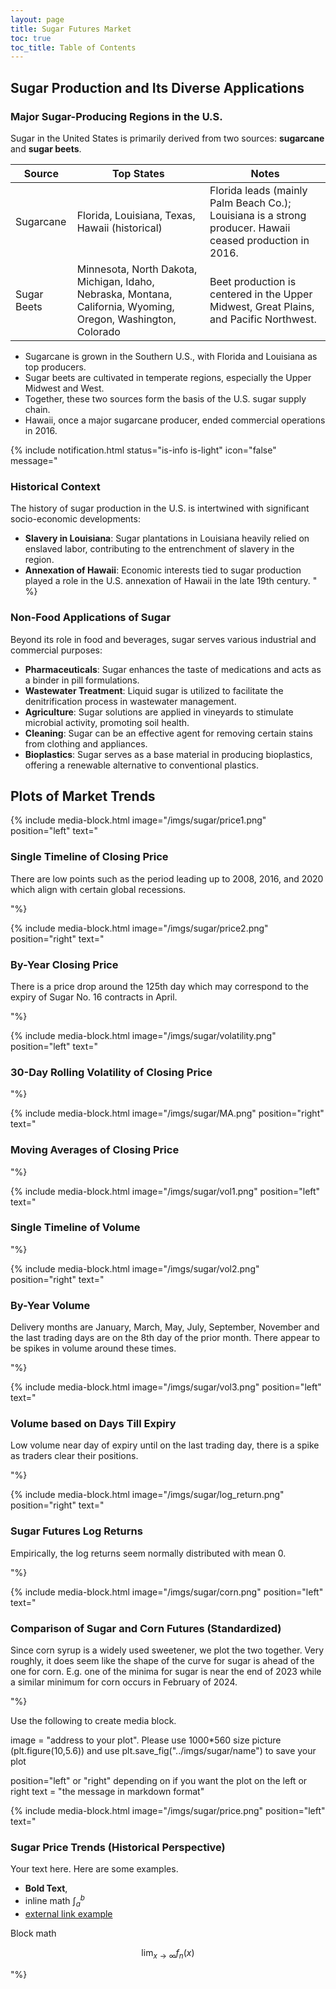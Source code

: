 ```yaml
---
layout: page
title: Sugar Futures Market
toc: true
toc_title: Table of Contents
---
```


## Sugar Production and Its Diverse Applications

### Major Sugar-Producing Regions in the U.S.

Sugar in the United States is primarily derived from two sources: **sugarcane** and **sugar beets**.

| Source      | Top States                                                                                                    | Notes                                                                                                    |
|-------------|---------------------------------------------------------------------------------------------------------------|----------------------------------------------------------------------------------------------------------|
| Sugarcane   | Florida, Louisiana, Texas, Hawaii (historical)                                                                | Florida leads (mainly Palm Beach Co.); Louisiana is a strong producer. Hawaii ceased production in 2016. | 
| Sugar Beets | Minnesota, North Dakota, Michigan, Idaho, Nebraska, Montana, California, Wyoming, Oregon, Washington, Colorado | Beet production is centered in the Upper Midwest, Great Plains, and Pacific Northwest.                   | 

- Sugarcane is grown in the Southern U.S., with Florida and Louisiana as top producers.
- Sugar beets are cultivated in temperate regions, especially the Upper Midwest and West. 
- Together, these two sources form the basis of the U.S. sugar supply chain.
- Hawaii, once a major sugarcane producer, ended commercial operations in 2016.

{% include notification.html 
status="is-info is-light"
icon="false"
message="
### Historical Context
The history of sugar production in the U.S. is intertwined with significant socio-economic developments:

- **Slavery in Louisiana**: Sugar plantations in Louisiana heavily relied on enslaved labor, contributing to the entrenchment of slavery in the region.
- **Annexation of Hawaii**: Economic interests tied to sugar production played a role in the U.S. annexation of Hawaii in the late 19th century.
" %}

### Non-Food Applications of Sugar
Beyond its role in food and beverages, sugar serves various industrial and commercial purposes:

- **Pharmaceuticals**: Sugar enhances the taste of medications and acts as a binder in pill formulations.
- **Wastewater Treatment**: Liquid sugar is utilized to facilitate the denitrification process in wastewater management.
- **Agriculture**: Sugar solutions are applied in vineyards to stimulate microbial activity, promoting soil health.
- **Cleaning**: Sugar can be an effective agent for removing certain stains from clothing and appliances.
- **Bioplastics**: Sugar serves as a base material in producing bioplastics, offering a renewable alternative to conventional plastics. 

## Plots of Market Trends

{% include media-block.html 
    image="/imgs/sugar/price1.png"
    position="left"
    text="

### Single Timeline of Closing Price

There are low points such as the period leading up to 2008, 2016, and 2020 which align with certain global recessions.


"%}

{% include media-block.html 
    image="/imgs/sugar/price2.png"
    position="right"
    text="

### By-Year Closing Price 

There is a price drop around the 125th day which may correspond to the expiry of Sugar No. 16 contracts in April.

"%}

{% include media-block.html 
    image="/imgs/sugar/volatility.png"
    position="left"
    text="

### 30-Day Rolling Volatility of Closing Price


"%}

{% include media-block.html 
    image="/imgs/sugar/MA.png"
    position="right"
    text="
### Moving Averages of Closing Price

"%}

{% include media-block.html 
    image="/imgs/sugar/vol1.png"
    position="left"
    text="
### Single Timeline of Volume

"%}

{% include media-block.html 
    image="/imgs/sugar/vol2.png"
    position="right"
    text="

### By-Year Volume

Delivery months are January, March, May, July, September, November and the last trading days are on the 8th day of the prior month. There appear to be spikes in volume around these times.

"%}

{% include media-block.html 
    image="/imgs/sugar/vol3.png"
    position="left"
    text="

### Volume based on Days Till Expiry

Low volume near day of expiry until on the last trading day, there is a spike as traders clear their positions.

"%}

{% include media-block.html 
    image="/imgs/sugar/log_return.png"
    position="right"
    text="
### Sugar Futures Log Returns

Empirically, the log returns seem normally distributed with mean 0.

"%}

{% include media-block.html 
    image="/imgs/sugar/corn.png"
    position="left"
    text="
### Comparison of Sugar and Corn Futures (Standardized)

Since corn syrup is a widely used sweetener, we plot the two together. Very roughly, it does seem like the shape of the curve for sugar is ahead of the one for corn. E.g. one of the minima for sugar is near the end of 2023 while a similar minimum for corn occurs in February of 2024.

"%}

Use the following to create media block. 

image = "address to your plot". Please use 1000*560 size picture (plt.figure(10,5.6)) and use plt.save_fig("../imgs/sugar/name") to save your plot

position="left" or "right" depending on if you want the plot on the left or right
text = "the message in markdown format"

{% include media-block.html 
    image="/imgs/sugar/price.png"
    position="left"
    text="
### Sugar Price Trends (Historical Perspective)
Your text here. Here are some examples. 
- **Bold Text**, 
- inline math $\int_a^b$
- [external link example](https://github.com)

Block math 

$$\lim_{x\rightarrow\infty} f_n(x)$$

"%}
